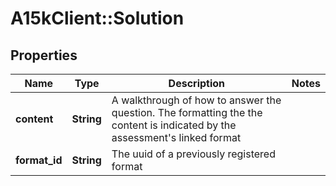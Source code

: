 # A15kClient::Solution

## Properties
Name | Type | Description | Notes
------------ | ------------- | ------------- | -------------
**content** | **String** | A walkthrough of how to answer the question.  The formatting the the content is indicated by the assessment&#39;s linked format | 
**format_id** | **String** | The uuid of a previously registered format | 


